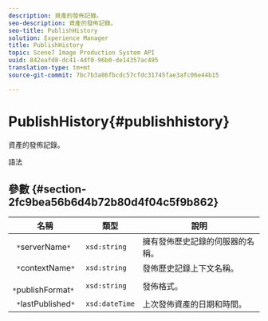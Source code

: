 ```yaml
---
description: 資產的發佈記錄。
seo-description: 資產的發佈記錄。
seo-title: PublishHistory
solution: Experience Manager
title: PublishHistory
topic: Scene7 Image Production System API
uuid: 842eafd8-dc41-4df0-96b0-de14357ac495
translation-type: tm+mt
source-git-commit: 7bc7b3a86fbcdc57cfdc31745fae3afc06e44b15

---
```



# PublishHistory{#publishhistory}

資產的發佈記錄。

語法

## 參數 {#section-2fc9bea56b6d4b72b80d4f04c5f9b862}

| 名稱 | 類型 | 說明 |
|---|---|---|
| ` *`serverName`*` | `xsd:string` | 擁有發佈歷史記錄的伺服器的名稱。 |
| ` *`contextName`*` | `xsd:string` | 發佈歷史記錄上下文名稱。 |
| ` *`publishFormat`*` | `xsd:string` | 發佈格式。 |
| ` *`lastPublished`*` | `xsd:dateTime` | 上次發佈資產的日期和時間。 |

